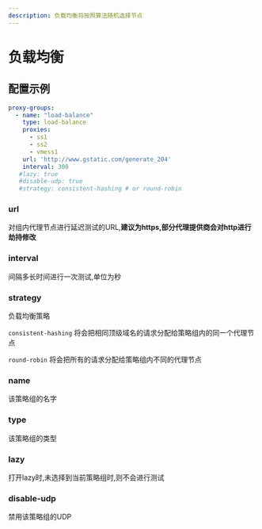 ```yaml
---
description: 负载均衡将按照算法随机选择节点
---
```

# 负载均衡

## 配置示例

```yaml
proxy-groups:
  - name: "load-balance"
    type: load-balance
    proxies:
      - ss1
      - ss2
      - vmess1
    url: 'http://www.gstatic.com/generate_204'
    interval: 300
   #lazy: true
   #disable-udp: true
   #strategy: consistent-hashing # or round-robin
```

### url

对组内代理节点进行延迟测试的URL,**建议为https,部分代理提供商会对http进行劫持修改**

### **interval**

间隔多长时间进行一次测试,单位为秒

### strategy

负载均衡策略

`consistent-hashing` 将会把相同顶级域名的请求分配给策略组内的同一个代理节点

`round-robin` 将会把所有的请求分配给策略组内不同的代理节点

### name

该策略组的名字

### type

该策略组的类型

### lazy

打开lazy时,未选择到当前策略组时,则不会进行测试

### disable-udp

禁用该策略组的UDP
